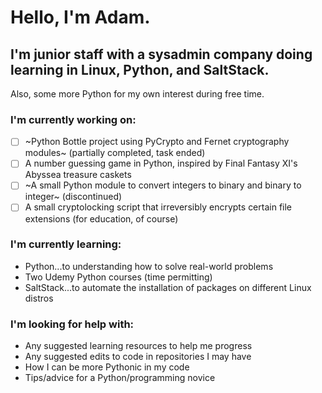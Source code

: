# Hello, I'm Adam. 
## I'm junior staff with a sysadmin company doing learning in Linux, Python, and SaltStack. 
 Also, some more Python for my own interest during free time.

### I'm currently working on:
- [ ] ~Python Bottle project using PyCrypto and Fernet cryptography modules~ (partially completed, task ended)
- [ ] A number guessing game in Python, inspired by Final Fantasy XI's Abyssea treasure caskets
- [ ] ~A small Python module to convert integers to binary and binary to integer~ (discontinued)
- [ ] A small cryptolocking script that irreversibly encrypts certain file extensions (for education, of course)

### I'm currently learning:
* Python...to understanding how to solve real-world problems
* Two Udemy Python courses (time permitting)
* SaltStack...to automate the installation of packages on different Linux distros

### I'm looking for help with:
* Any suggested learning resources to help me progress
* Any suggested edits to code in repositories I may have
* How I can be more Pythonic in my code
* Tips/advice for a Python/programming novice

<!--
**adamdrucker/adamdrucker** is a ✨ _special_ ✨ repository because its `README.md` (this file) appears on your GitHub profile.

Here are some ideas to get you started:

- 🔭 I’m currently working on ...
- 🌱 I’m currently learning ...
- 👯 I’m looking to collaborate on ...
- 🤔 I’m looking for help with ...
- 💬 Ask me about ...
- 📫 How to reach me: ...
- 😄 Pronouns: ...
- ⚡ Fun fact: ...
-->
